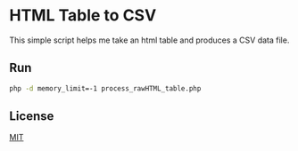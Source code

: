 # HTML Table to CSV 

This simple script helps me take an html table and produces a CSV data file.

## Run


```bash
php -d memory_limit=-1 process_rawHTML_table.php
```

## License
[MIT](https://choosealicense.com/licenses/mit/)